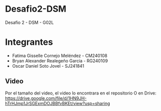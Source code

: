 # Desafio2-DSM
Desafio 2 - DSM - G02L

# Integrantes

- Fatima Gisselle Cornejo Meléndez - CM240108
- Bryan Alexander Realegeño Garcia - RG240109
- Oscar Daniel Soto Jovel - SJ241841

## Video
Por el tamaño del video, el video lo encontrara en el repositorio
O en Drive: https://drive.google.com/file/d/1HN9JH-hTrHJmp1JrSGExmDOJBBfvBKEt/view?usp=sharing
